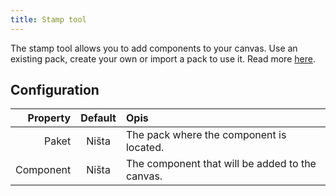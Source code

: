 ```yaml
---
title: Stamp tool
---
```


The stamp tool allows you to add components to your canvas.
Use an existing pack, create your own or import a pack to use it. Read more [here](../../pack).

## Configuration

|  Property | Default | Opis                                                            |
| --------: | :-----: | :-------------------------------------------------------------- |
|     Paket |  Ništa  | The pack where the component is located.        |
| Component |  Ništa  | The component that will be added to the canvas. |
